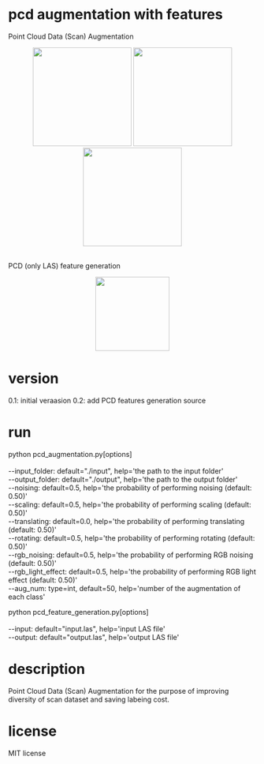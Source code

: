 # pcd augmentation with features
Point Cloud Data (Scan) Augmentation</br>
<p align="center">
<img height="200" src="https://github.com/mac999/pcd_augmentation/blob/main/doc/test0.JPG"/>
<img height="200" src="https://github.com/mac999/pcd_augmentation/blob/main/doc/test2.JPG"/>
<img height="200" src="https://github.com/mac999/pcd_augmentation/blob/main/doc/test1.PNG"/>
</p>
</br>
PCD (only LAS) feature generation</br>
<p align="center">
<img height="150" src="https://github.com/mac999/pcd_augmentation/blob/main/doc/test3.JPG"/>
</p>

# version
0.1: initial veraasion
0.2: add PCD features generation source

# run
python pcd_augmentation.py[options]</br>
</br>
--input_folder: default="./input", help='the path to the input folder'</br>
--output_folder: default="./output", help='the path to the output folder'</br>
--noising: default=0.5, help='the probability of performing noising (default: 0.50)'</br>
--scaling: default=0.5, help='the probability of performing scaling (default: 0.50)'</br>
--translating: default=0.0, help='the probability of performing translating (default: 0.50)'</br>
--rotating: default=0.5, help='the probability of performing rotating (default: 0.50)'</br>
--rgb_noising: default=0.5, help='the probability of performing RGB noising (default: 0.50)'</br>
--rgb_light_effect: default=0.5, help='the probability of performing RGB light effect (default: 0.50)'</br>
--aug_num: type=int, default=50, help='number of the augmentation of each class'</br>

python pcd_feature_generation.py[options]</br>
</br>
--input: default="input.las", help='input LAS file'</br>
--output: default="output.las", help='output LAS file'</br>

# description
Point Cloud Data (Scan) Augmentation for the purpose of improving diversity of scan dataset and saving labeing cost.

# license
MIT license



